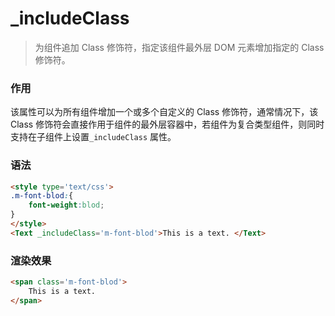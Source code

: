 # _includeClass
> 为组件追加 Class 修饰符，指定该组件最外层 DOM 元素增加指定的 Class 修饰符。

### 作用
该属性可以为所有组件增加一个或多个自定义的 Class 修饰符，通常情况下，该 Class 修饰符会直接作用于组件的最外层容器中，若组件为复合类型组件，则同时支持在子组件上设置`_includeClass` 属性。
 
### 语法
``` html
<style type='text/css'>
.m-font-blod:{
    font-weight:blod;
}
</style>
<Text _includeClass='m-font-blod'>This is a text. </Text>
```

### 渲染效果
``` html
<span class='m-font-blod'>
    This is a text.
</span>
```